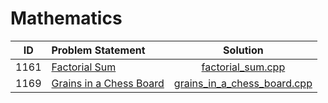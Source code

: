 # Mathematics

|  ID  |      Problem Statement      |            Solution             |
|:----:|:----------------------------|:-------------------------------:|
| 1161 | [Factorial Sum][]           | [factorial_sum.cpp][]           |
| 1169 | [Grains in a Chess Board][] | [grains_in_a_chess_board.cpp][] |

[Factorial Sum]:           https://www.urionlinejudge.com.br/judge/en/problems/view/1161
[Grains in a Chess Board]: https://www.urionlinejudge.com.br/judge/en/problems/view/1169

[factorial_sum.cpp]:           factorial_sum.cpp
[grains_in_a_chess_board.cpp]: grains_in_a_chess_board.cpp
